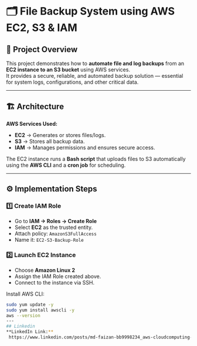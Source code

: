 # 🗂️ File Backup System using AWS EC2, S3 & IAM

## 📘 Project Overview
This project demonstrates how to **automate file and log backups** from an **EC2 instance to an S3 bucket** using AWS services.  
It provides a secure, reliable, and automated backup solution — essential for system logs, configurations, and other critical data.

---

## 🏗️ Architecture
**AWS Services Used:**
- **EC2** → Generates or stores files/logs.  
- **S3** → Stores all backup data.  
- **IAM** → Manages permissions and ensures secure access.  

The EC2 instance runs a **Bash script** that uploads files to S3 automatically using the **AWS CLI** and a **cron job** for scheduling.

---

## ⚙️ Implementation Steps

### 1️⃣ Create IAM Role
- Go to **IAM → Roles → Create Role**  
- Select **EC2** as the trusted entity.  
- Attach policy: `AmazonS3FullAccess`  
- Name it: `EC2-S3-Backup-Role`

### 2️⃣ Launch EC2 Instance
- Choose **Amazon Linux 2**  
- Assign the IAM Role created above.  
- Connect to the instance via SSH.

Install AWS CLI:
```bash
sudo yum update -y
sudo yum install awscli -y
aws --version
---
## Linkedin 
**LinkedIn Link:**
 https://www.linkedin.com/posts/md-faizan-bb9998234_aws-cloudcomputing-automation-activity-7384622269555367936-6_eV?utm_source=share&utm_medium=member_desktop&rcm=ACoAADqFwb0B3mY-3tfXzS8MUobP_65azcolSNo

